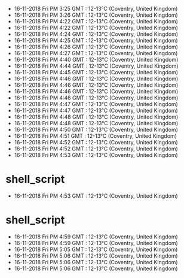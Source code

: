 * 16-11-2018 Fri PM  3:25 GMT   : 12-13°C (Coventry, United Kingdom)
* 16-11-2018 Fri PM  3:26 GMT   : 12-13°C (Coventry, United Kingdom)
* 16-11-2018 Fri PM  4:22 GMT   : 12-13°C (Coventry, United Kingdom)
* 16-11-2018 Fri PM  4:22 GMT   : 12-13°C (Coventry, United Kingdom)
* 16-11-2018 Fri PM  4:24 GMT   : 12-13°C (Coventry, United Kingdom)
* 16-11-2018 Fri PM  4:25 GMT   : 12-13°C (Coventry, United Kingdom)
* 16-11-2018 Fri PM  4:26 GMT   : 12-13°C (Coventry, United Kingdom)
* 16-11-2018 Fri PM  4:27 GMT   : 12-13°C (Coventry, United Kingdom)
* 16-11-2018 Fri PM  4:40 GMT   : 12-13°C (Coventry, United Kingdom)
* 16-11-2018 Fri PM  4:44 GMT   : 12-13°C (Coventry, United Kingdom)
* 16-11-2018 Fri PM  4:45 GMT   : 12-13°C (Coventry, United Kingdom)
* 16-11-2018 Fri PM  4:46 GMT   : 12-13°C (Coventry, United Kingdom)
* 16-11-2018 Fri PM  4:46 GMT   : 12-13°C (Coventry, United Kingdom)
* 16-11-2018 Fri PM  4:46 GMT   : 12-13°C (Coventry, United Kingdom)
* 16-11-2018 Fri PM  4:46 GMT   : 12-13°C (Coventry, United Kingdom)
* 16-11-2018 Fri PM  4:47 GMT   : 12-13°C (Coventry, United Kingdom)
* 16-11-2018 Fri PM  4:47 GMT   : 12-13°C (Coventry, United Kingdom)
* 16-11-2018 Fri PM  4:48 GMT   : 12-13°C (Coventry, United Kingdom)
* 16-11-2018 Fri PM  4:48 GMT   : 12-13°C (Coventry, United Kingdom)
* 16-11-2018 Fri PM  4:50 GMT   : 12-13°C (Coventry, United Kingdom)
* 16-11-2018 Fri PM  4:51 GMT   : 12-13°C (Coventry, United Kingdom)
* 16-11-2018 Fri PM  4:52 GMT   : 12-13°C (Coventry, United Kingdom)
* 16-11-2018 Fri PM  4:52 GMT   : 12-13°C (Coventry, United Kingdom)
* 16-11-2018 Fri PM  4:53 GMT   : 12-13°C (Coventry, United Kingdom)
# shell_script
* 16-11-2018 Fri PM  4:53 GMT   : 12-13°C (Coventry, United Kingdom)
# shell_script
* 16-11-2018 Fri PM  4:59 GMT   : 12-13°C (Coventry, United Kingdom)
* 16-11-2018 Fri PM  4:59 GMT   : 12-13°C (Coventry, United Kingdom)
* 16-11-2018 Fri PM  5:05 GMT   : 12-13°C (Coventry, United Kingdom)
* 16-11-2018 Fri PM  5:06 GMT   : 12-13°C (Coventry, United Kingdom)
* 16-11-2018 Fri PM  5:06 GMT   : 12-13°C (Coventry, United Kingdom)
* 16-11-2018 Fri PM  5:06 GMT   : 12-13°C (Coventry, United Kingdom)
